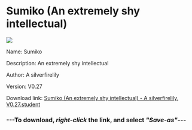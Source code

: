# Sumiko (An extremely shy intellectual)

<img src = "https://raw.githubusercontent.com/Arbiter1223/Koukou-Gurashi-Custom-Students/master/Students/Files/Sumiko%20(An%20extremely%20shy%20intellectual).png">

Name: Sumiko

Description: An extremely shy intellectual

Author: A silverfirelily

Version: V0.27

Download link: <a href="https://raw.githubusercontent.com/Arbiter1223/Koukou-Gurashi-Custom-Students/master/Students/Files/Sumiko%20(An%20extremely%20shy%20intellectual)%20-%20A%20silverfirelily%2C%20V0.27.student">Sumiko (An extremely shy intellectual) - A silverfirelily, V0.27.student</a>

### ---**To download, _right-click_ the link, and select _"Save-as"_**---

